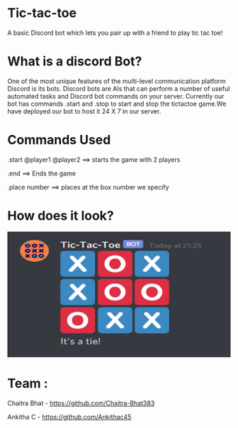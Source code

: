 # Tic-tac-toe
A basic Discord bot which lets you pair up with a friend to play tic tac toe!

# What is a discord Bot?
One of the most unique features of the multi-level communication platform Discord is its bots. Discord bots are AIs that can perform a number of useful automated tasks and Discord bot commands on your server. Currently our bot has commands .start and .stop to start and stop the tictactoe game.We have deployed our bot to host it 24 X 7 in our server.

# Commands Used
.start @player1 @player2 ==> starts the game with 2 players

.end ==> Ends the game

.place number ==> places at the box number we specify


# How does it look?
![Screenshot of GitHub Bot UI](/tic-tac-toe.png)

# Team :
Chaitra Bhat - https://github.com/Chaitra-Bhat383

Ankitha C - https://github.com/Ankithac45
